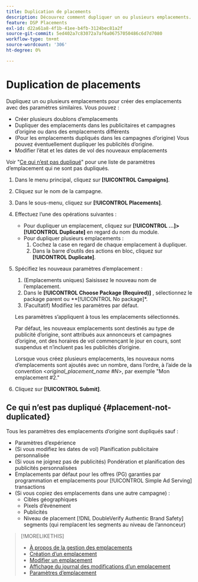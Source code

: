 ```yaml
---
title: Duplication de placements
description: Découvrez comment dupliquer un ou plusieurs emplacements.
feature: DSP Placements
exl-id: d22a61a8-4f1b-41ee-b4fb-3124bec81a2f
source-git-commit: 5ed402a7c83072a7af6a06757050486c6d7d7080
workflow-type: tm+mt
source-wordcount: '306'
ht-degree: 0%

---
```


# Duplication de placements

<!-- Some placements don't have this option. Clarify which placement types aren't eligible -- is it PG placements, or all placements using private inventory? And anything else? -->

Dupliquez un ou plusieurs emplacements pour créer des emplacements avec des paramètres similaires. Vous pouvez :

* Créer plusieurs doublons d’emplacements
* Dupliquer des emplacements dans les publicitaires et campagnes d’origine ou dans des emplacements différents
* (Pour les emplacements dupliqués dans les campagnes d’origine) Vous pouvez éventuellement dupliquer les publicités d’origine.
* Modifier l’état et les dates de vol des nouveaux emplacements

Voir &quot;[Ce qui n’est pas dupliqué](#placement-not-duplicated)&quot; pour une liste de paramètres d’emplacement qui ne sont pas dupliqués.

1. Dans le menu principal, cliquez sur **[!UICONTROL Campaigns]**.
1. Cliquez sur le nom de la campagne.
1. Dans le sous-menu, cliquez sur **[!UICONTROL Placements]**.
1. Effectuez l’une des opérations suivantes :
   * Pour dupliquer un emplacement, cliquez sur  **[!UICONTROL ...]>[!UICONTROL Duplicate]** en regard du nom du module.
   * Pour dupliquer plusieurs emplacements :
      1. Cochez la case en regard de chaque emplacement à dupliquer.
      1. Dans la barre d’outils des actions en bloc, cliquez sur **[!UICONTROL Duplicate]**.
1. Spécifiez les nouveaux paramètres d’emplacement :
   1. (Emplacements uniques) Saisissez le nouveau nom de l’emplacement.
   1. Dans le **[!UICONTROL Choose Package (Required)]** , sélectionnez le package parent ou **[!UICONTROL No package]*.
   1. (Facultatif) Modifiez les paramètres par défaut.

   Les paramètres s’appliquent à tous les emplacements sélectionnés.

   Par défaut, les nouveaux emplacements sont destinés au type de publicité d’origine, sont attribués aux annonceurs et campagnes d’origine, ont des horaires de vol commençant le jour en cours, sont suspendus et n’incluent pas les publicités d’origine.

   Lorsque vous créez plusieurs emplacements, les nouveaux noms d’emplacements sont ajoutés avec un nombre, dans l’ordre, à l’aide de la convention &lt;*original_placement_name #N*>, par exemple &quot;Mon emplacement #2.&quot;

1. Cliquez sur **[!UICONTROL Submit]**.

## Ce qui n’est pas dupliqué {#placement-not-duplicated}

Tous les paramètres des emplacements d’origine sont dupliqués sauf :

* Paramètres d’expérience
* (Si vous modifiez les dates de vol) Planification publicitaire personnalisée
* (Si vous ne joignez pas de publicités) Pondération et planification des publicités personnalisées
* Emplacements par défaut pour les offres (PG) garanties par programmation et emplacements pour [!UICONTROL Simple Ad Serving] transactions
* (Si vous copiez des emplacements dans une autre campagne) :
   * Cibles géographiques
   * Pixels d’événement
   * Publicités
   * Niveau de placement [!DNL DoubleVerify Authentic Brand Safety] segments (qui remplacent les segments au niveau de l’annonceur)

>[!MORELIKETHIS]
>
>* [À propos de la gestion des emplacements](placement-about.md)
>* [Création d’un emplacement](placement-create.md)
>* [Modifier un emplacement](placement-edit.md)
>* [Affichage du journal des modifications d’un emplacement](placement-change-log.md)
>* [Paramètres d’emplacement](placement-settings.md)

